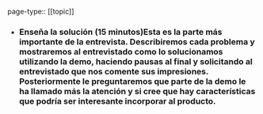 page-type:: [[topic]]
- ### Enseña la solución (15 minutos)Esta es la parte más importante de la entrevista. Describiremos cada problema y mostraremos al entrevistado como lo solucionamos utilizando la demo, haciendo pausas al final y solicitando al entrevistado que nos comente sus impresiones. Posteriormente le preguntaremos que parte de la demo le ha llamado más la atención y si cree que hay características que podría ser interesante incorporar al producto.


